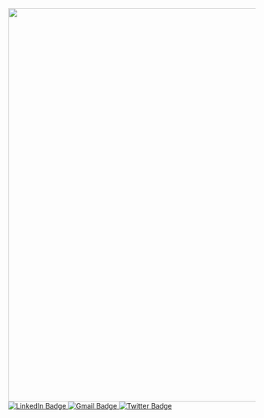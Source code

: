<div id="header" align="center"> 
<img src="https://i.imgur.com/JD7rDWB.png" width="800px">
</div>

<div id="badges">
  <a href="https://www.linkedin.com/in/msyili/">
    <img src="https://img.shields.io/badge/LinkedIn-blue?style=for-the-badge&logo=linkedin&logoColor=white" alt="LinkedIn Badge"/>
  </a>
  <a href="https://mail.google.com/mail/u/yli3623@gmail.com">
    <img src="https://img.shields.io/badge/Gmail-red?style=for-the-badge&logo=gmail&logoColor=white" alt="Gmail Badge"/>
  </a>
  <a href="your-twitter-URL">
    <img src="https://img.shields.io/badge/Twitter-blue?style=for-the-badge&logo=twitter&logoColor=white" alt="Twitter Badge"/>
  </a>
</div>

<img src="https://komarev.com/ghpvc/?username=iam-yi&style=flat-square&color=blue" alt=""/>



